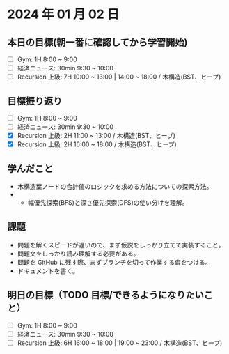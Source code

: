 # 2024 年 01 月 02 日

## 本日の目標(朝一番に確認してから学習開始)

- [ ] Gym: 1H 8:00 ~ 9:00
- [ ] 経済ニュース: 30min 9:30 ~ 10:00
- [ ] Recursion 上級: 7H 10:00 ~ 13:00 | 14:00 ~ 18:00 / 木構造(BST、ヒープ)

## 目標振り返り

- [ ] Gym: 1H 8:00 ~ 9:00
- [ ] 経済ニュース: 30min 9:30 ~ 10:00
- [x] Recursion 上級: 2H 11:00 ~ 13:00 / 木構造(BST、ヒープ)
- [x] Recursion 上級: 2H 16:00 ~ 18:00 / 木構造(BST、ヒープ)

## 学んだこと

- 木構造葉ノードの合計値のロジックを求める方法についての探索方法。
- - 幅優先探索(BFS)と深さ優先探索(DFS)の使い分けを理解。

## 課題

- 問題を解くスピードが遅いので、まず仮説をしっかり立てて実装すること。
- 問題文をしっかり読み理解する必要がある。
- 問題を GitHub に残す際、まずブランチを切って作業する癖をつける。
- ドキュメントを書く。

## 明日の目標（TODO 目標/できるようになりたいこと）

- [ ] Gym: 1H 8:00 ~ 9:00
- [ ] 経済ニュース: 30min 9:30 ~ 10:00
- [ ] Recursion 上級: 6H 16:00 ~ 18:00 | 19:00 ~ 23:00 / 木構造(BST、ヒープ)

